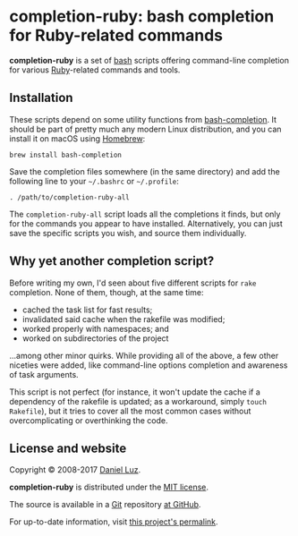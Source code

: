 # completion-ruby: bash completion for Ruby-related commands

**completion-ruby** is a set of [bash][] scripts offering command-line
completion for various [Ruby][]-related commands and tools.

## Installation

These scripts depend on some utility functions from [bash-completion]. It
should be part of pretty much any modern Linux distribution, and you can
install it on macOS using [Homebrew]:

    brew install bash-completion

Save the completion files somewhere (in the same directory) and add the
following line to your `~/.bashrc` or `~/.profile`:

    . /path/to/completion-ruby-all

The `completion-ruby-all` script loads all the completions it finds,
but only for the commands you appear to have installed.
Alternatively, you can just save the specific scripts you wish, and
source them individually.

## Why yet another completion script?

Before writing my own, I'd seen about five different scripts for `rake`
completion. None of them, though, at the same time:

* cached the task list for fast results;
* invalidated said cache when the rakefile was modified;
* worked properly with namespaces; and
* worked on subdirectories of the project

...among other minor quirks. While providing all of the above, a few other
niceties were added, like command-line options completion and awareness of
task arguments.

This script is not perfect (for instance, it won't update the cache if
a dependency of the rakefile is updated; as a workaround, simply
`touch Rakefile`), but it tries to cover all the most common cases without
overcomplicating or overthinking the code.

## License and website

Copyright © 2008-2017 [Daniel Luz].

**completion-ruby** is distributed under the [MIT license][].

The source is available in a [Git][] repository [at GitHub][repo].

For up-to-date information, visit [this project's permalink][permalink].

[bash]: https://www.gnu.org/software/bash/ (Bourne-Again Shell)
[bash-completion]: https://github.com/scop/bash-completion
[Ruby]: https://www.ruby-lang.org/         (Ruby Programming Language)
[rake]: https://github.com/ruby/rake       (Rake — Ruby Make)
[Daniel Luz]:  http://mernen.com/
[MIT license]: https://opensource.org/licenses/MIT
[Git]:  https://git-scm.com/               (Git — Fast Version Control System)
[Homebrew]: http://brew.sh (Homebrew – The missing package manager for macOS)
[repo]: https://github.com/mernen/completion-ruby
[permalink]: http://mernen.com/projects/completion-ruby
